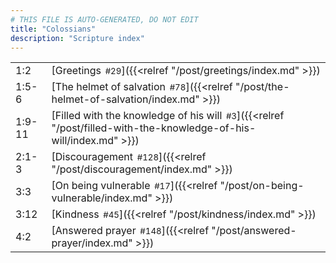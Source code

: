 ```yaml
---
# THIS FILE IS AUTO-GENERATED, DO NOT EDIT
title: "Colossians"
description: "Scripture index"
---
```


|  |  |
| --- | --- |
| 1:2 | [Greetings<span style="font-size:smaller; padding-left:0.5em;">#29</span>]({{<relref "/post/greetings/index.md" >}}) |
| 1:5-6 | [The helmet of salvation<span style="font-size:smaller; padding-left:0.5em;">#78</span>]({{<relref "/post/the-helmet-of-salvation/index.md" >}}) |
| 1:9-11 | [Filled with the knowledge of his will<span style="font-size:smaller; padding-left:0.5em;">#3</span>]({{<relref "/post/filled-with-the-knowledge-of-his-will/index.md" >}}) |
| 2:1-3 | [Discouragement<span style="font-size:smaller; padding-left:0.5em;">#128</span>]({{<relref "/post/discouragement/index.md" >}}) |
| 3:3 | [On being vulnerable<span style="font-size:smaller; padding-left:0.5em;">#17</span>]({{<relref "/post/on-being-vulnerable/index.md" >}}) |
| 3:12 | [Kindness<span style="font-size:smaller; padding-left:0.5em;">#45</span>]({{<relref "/post/kindness/index.md" >}}) |
| 4:2 | [Answered prayer<span style="font-size:smaller; padding-left:0.5em;">#148</span>]({{<relref "/post/answered-prayer/index.md" >}}) |

